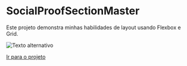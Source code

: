 # SocialProofSectionMaster
Este projeto demonstra minhas habilidades de layout usando Flexbox e Grid.

![Texto alternativo](https://github.com/Mr-nobody2001/SocialProofSectionMaster/blob/main/assets/Captura%20de%20tela%20de%202023-08-22%2020-42-35.png)

[Ir para o projeto](https://mr-nobody2001.github.io/SocialProofSectionMaster/)
